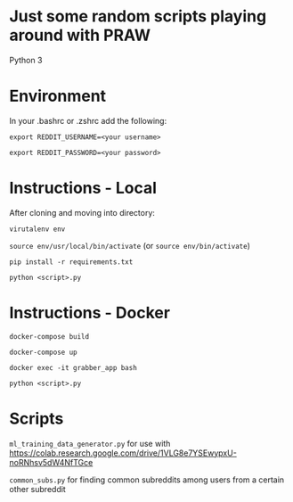 # Just some random scripts playing around with PRAW
Python 3

# Environment
In your .bashrc or .zshrc add the following:

`export REDDIT_USERNAME=<your username>`

`export REDDIT_PASSWORD=<your password>`


# Instructions - Local
After cloning and moving into directory:

`virutalenv env`

`source env/usr/local/bin/activate` (or `source env/bin/activate`)

`pip install -r requirements.txt`

`python <script>.py`


# Instructions - Docker
`docker-compose build`

`docker-compose up`

`docker exec -it grabber_app bash`

`python <script>.py`


# Scripts

`ml_training_data_generator.py` for use with https://colab.research.google.com/drive/1VLG8e7YSEwypxU-noRNhsv5dW4NfTGce

`common_subs.py` for finding common subreddits among users from a certain other subreddit
